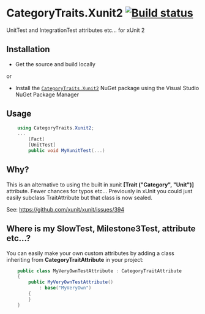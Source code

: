 # CategoryTraits.Xunit2 [![Build status](https://ci.appveyor.com/api/projects/status/npw7t6hr74g0mur5/branch/master?svg=true)](https://ci.appveyor.com/project/wespday/categorytraits-xunit2/branch/master)

UnitTest and IntegrationTest attributes etc... for xUnit 2

## Installation
* Get the source and build locally

or

* Install the [`CategoryTraits.Xunit2`](https://www.nuget.org/packages/CategoryTraits.Xunit2/) NuGet package using the Visual Studio NuGet Package Manager

## Usage
```csharp
    using CategoryTraits.Xunit2;
    ...
        [Fact]
        [UnitTest]
        public void MyXunitTest(...)
```        
## Why?
This is an alternative to using the built in xunit **[Trait ("Category", "Unit")]** attribute.
Fewer chances for typos etc...
Previously in xUnit you could just easily subclass TraitAttribute but that class is now sealed.

See: https://github.com/xunit/xunit/issues/394

## Where is my SlowTest, Milestone3Test, attribute etc...?
You can easily make your own custom attributes by adding a class inheriting from **CategoryTraitAttribute** in your project:
```csharp
    public class MyVeryOwnTestAttribute : CategoryTraitAttribute
    { 
        public MyVeryOwnTestAttribute()
            : base("MyVeryOwn")
        {
        }
    }
 ```  

